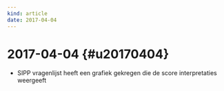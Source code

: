 ```yaml
---
kind: article
date: 2017-04-04
---
```


# 2017-04-04 {#u20170404}
* SIPP vragenlijst heeft een grafiek gekregen die de score interpretaties weergeeft

